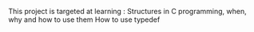 This project is targeted at learning :
Structures in C programming, when, why and how to use them
How to use typedef
